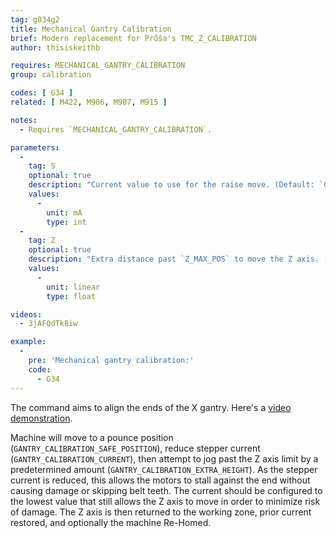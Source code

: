 ```yaml
---
tag: g034g2
title: Mechanical Gantry Calibration
brief: Modern replacement for Průša's TMC_Z_CALIBRATION
author: thisiskeithb

requires: MECHANICAL_GANTRY_CALIBRATION
group: calibration

codes: [ G34 ]
related: [ M422, M906, M907, M915 ]

notes:
  - Requires `MECHANICAL_GANTRY_CALIBRATION`.

parameters:
  -
    tag: S
    optional: true
    description: "Current value to use for the raise move. (Default: `GANTRY_CALIBRATION_CURRENT`)"
    values:
      -
        unit: mA
        type: int
  -
    tag: Z
    optional: true
    description: "Extra distance past `Z_MAX_POS` to move the Z axis. (Default: `GANTRY_CALIBRATION_EXTRA_HEIGHT`)"
    values:
      -
        unit: linear
        type: float

videos:
  - 3jAFQdTk8iw

example:
  -
    pre: 'Mechanical gantry calibration:'
    code:
      - G34
---
```


The command aims to align the ends of the X gantry. Here's a [video demonstration](//www.youtube.com/watch?v=3jAFQdTk8iw&t=684s).

Machine will move to a pounce position (`GANTRY_CALIBRATION_SAFE_POSITION`), reduce stepper current (`GANTRY_CALIBRATION_CURRENT`), then attempt to jog past the Z axis limit by a predetermined amount (`GANTRY_CALIBRATION_EXTRA_HEIGHT`). As the stepper current is reduced, this allows the motors to stall against the end without causing damage or skipping belt teeth. The current should be configured to the lowest value that still allows the Z axis to move in order to minimize risk of damage. The Z axis is then returned to the working zone, prior current restored, and optionally the machine Re-Homed.
